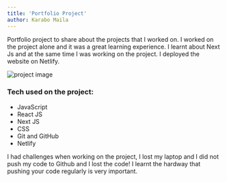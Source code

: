```yaml
---
title: 'Portfolio Project'
author: Karabo Maila
---
```


Portfolio project to share about the projects that I worked on. I worked on the project alone and it was a great learning experience. I learnt about Next Js and at the same time I was working on the project. I deployed the website on Netlify. 

![project image](/project_images/portfolio.png)

### Tech used on the project:
- JavaScript
- React JS
- Next JS
- CSS
- Git and GitHub
- Netlify

I had challenges when working on the project, I lost my laptop and I did not push my code to Github and I lost the code! I learnt the hardway that pushing your code regularly is very important. 